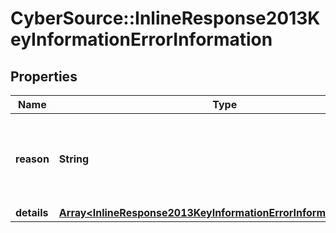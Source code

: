 # CyberSource::InlineResponse2013KeyInformationErrorInformation

## Properties
Name | Type | Description | Notes
------------ | ------------- | ------------- | -------------
**reason** | **String** | The reason of the status. Possible values:  - MISSING_FIELD  - INVALID_DATA  | [optional] 
**details** | [**Array&lt;InlineResponse2013KeyInformationErrorInformationDetails&gt;**](InlineResponse2013KeyInformationErrorInformationDetails.md) |  | [optional] 


